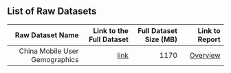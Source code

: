 ## List of Raw Datasets


| Raw Dataset Name | Link to the Full Dataset   | Full Dataset Size (MB)  | Link to Report |
| ---:| ---: | ---: | ---: |
| China Mobile User Gemographics | [link](https://www.kaggle.com/chinapage/china-mobile-user-gemographics) | 1170 | [Overview](lhttps://www.kaggle.com/chinapage/china-mobile-user-gemographics/home)|


